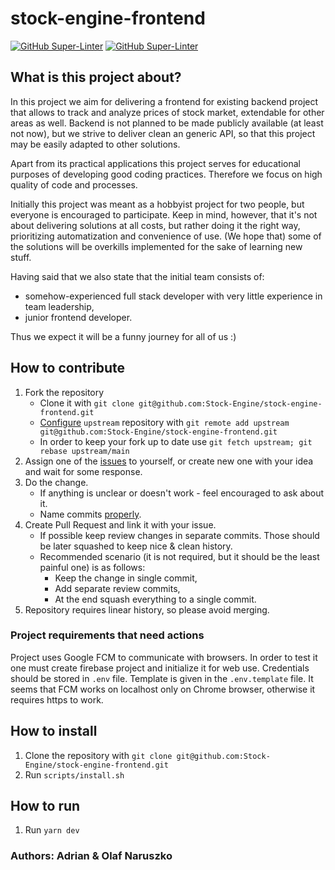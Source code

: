 # stock-engine-frontend

[![GitHub Super-Linter](https://github.com/Stock-Engine/stock-engine-frontend/workflows/Linter/badge.svg)](https://github.com/marketplace/actions/super-linter)
[![GitHub Super-Linter](https://github.com/Stock-Engine/stock-engine-frontend/workflows/CodeQL/badge.svg)](https://github.com/github/codeql)

## What is this project about?
In this project we aim for delivering a frontend for existing backend project that allows to track and analyze prices of stock market, extendable for other areas as well.
Backend is not planned to be made publicly available (at least not now), but we strive to deliver clean an generic API, so that this project may be easily adapted to other solutions.

Apart from its practical applications this project serves for educational purposes of developing good coding practices. Therefore we focus on high quality of code and processes.

Initially this project was meant as a hobbyist project for two people, but everyone is encouraged to participate. Keep in mind, however, that it's not about delivering solutions at all costs, but rather doing it the right way, prioritizing automatization and convenience of use. (We hope that) some of the solutions will be overkills implemented for the sake of learning new stuff.

Having said that we also state that the initial team consists of:
* somehow-experienced full stack developer with very little experience in team leadership,
* junior frontend developer.

Thus we expect it will be a funny journey for all of us :)

## How to contribute
1. Fork the repository
    * Clone it with `git clone git@github.com:Stock-Engine/stock-engine-frontend.git`
    * [Configure][1] `upstream` repository with `git remote add upstream git@github.com:Stock-Engine/stock-engine-frontend.git`
    * In order to keep your fork up to date use `git fetch upstream; git rebase upstream/main`
2. Assign one of the [issues][2] to yourself, or create new one with your idea and wait for some response.
3. Do the change.
    * If anything is unclear or doesn't work - feel encouraged to ask about it.
    * Name commits [properly][3].
4. Create Pull Request and link it with your issue.
    * If possible keep review changes in separate commits. Those should be later squashed to keep nice & clean history.
    * Recommended scenario (it is not required, but it should be the least painful one) is as follows:
        * Keep the change in single commit,
        * Add separate review commits,
        * At the end squash everything to a single commit.
5. Repository requires linear history, so please avoid merging.

### Project requirements that need actions
Project uses Google FCM to communicate with browsers. In order to test it one must create firebase project and initialize it for web use. Credentials should be stored in `.env` file. Template is given in the `.env.template` file.
It seems that FCM works on localhost only on Chrome browser, otherwise it requires https to work.

## How to install
1. Clone the repository with `git clone git@github.com:Stock-Engine/stock-engine-frontend.git`
2. Run `scripts/install.sh`

## How to run
1. Run `yarn dev`

### Authors: Adrian & Olaf Naruszko

[1]: https://docs.github.com/en/github/collaborating-with-issues-and-pull-requests/configuring-a-remote-for-a-fork
[2]: https://github.com/Stock-Engine/stock-engine-frontend/issues
[3]: https://chris.beams.io/posts/git-commit/
